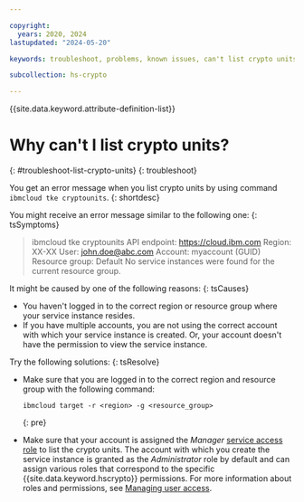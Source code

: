 ```yaml
---

copyright:
  years: 2020, 2024
lastupdated: "2024-05-20"

keywords: troubleshoot, problems, known issues, can't list crypto units

subcollection: hs-crypto

---
```


{{site.data.keyword.attribute-definition-list}}




# Why can't I list crypto units?
{: #troubleshoot-list-crypto-units}
{: troubleshoot}

You get an error message when you list crypto units by using command `ibmcloud tke cryptounits`.
{: shortdesc}

You might receive an error message similar to the following one:
{: tsSymptoms}

> ibmcloud tke cryptounits
> API endpoint:     https://cloud.ibm.com
> Region:           XX-XX
> User:             john.doe@abc.com
> Account:          myaccount (GUID)
> Resource group:   Default
> No service instances were found for the current resource group.

It might be caused by one of the following reasons:
{: tsCauses}

- You haven't logged in to the correct region or resource group where your service instance resides.
- If you have multiple accounts, you are not using the correct account with which your service instance is created. Or, your account doesn't have the permission to view the service instance.

Try the following solutions:
{: tsResolve}

- Make sure that you are logged in to the correct region and resource group with the following command:

    ```
    ibmcloud target -r <region> -g <resource_group>
    ```
    {: pre}

- Make sure that your account is assigned the _Manager_ [service access role](/docs/hs-crypto?topic=hs-crypto-manage-access#service-access-roles) to list the crypto units. The account with which you create the service instance is granted as the _Administrator_ role by default and can assign various roles that correspond to the specific {{site.data.keyword.hscrypto}} permissions. For more information about roles and permissions, see [Managing user access](/docs/hs-crypto?topic=hs-crypto-manage-access).
